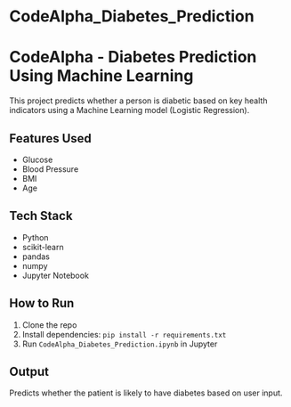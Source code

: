 # CodeAlpha_Diabetes_Prediction

# CodeAlpha - Diabetes Prediction Using Machine Learning
This project predicts whether a person is diabetic based on key health indicators using a Machine Learning model (Logistic Regression).
##  Features Used
- Glucose
- Blood Pressure
- BMI
- Age
## Tech Stack
- Python
- scikit-learn
- pandas
- numpy
- Jupyter Notebook
##  How to Run
1. Clone the repo
2. Install dependencies: `pip install -r requirements.txt`
3. Run `CodeAlpha_Diabetes_Prediction.ipynb` in Jupyter

## Output
Predicts whether the patient is likely to have diabetes based on user input.


